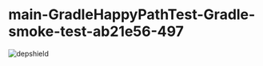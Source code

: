 # main-GradleHappyPathTest-Gradle-smoke-test-ab21e56-497

![depshield](https://depshield.sonatype.org/badges/depshield-prod/main-GradleHappyPathTest-Gradle-smoke-test-ab21e56-497/depshield.svg)